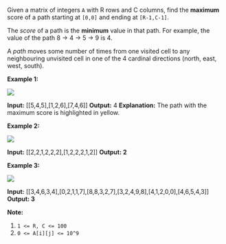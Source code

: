 
Given a matrix of integers  `A` with R rows and  C columns, find the  **maximum** score of a path starting at `[0,0]` and ending at  `[R-1,C-1]`.

The  _score_  of a path is the  **minimum**  value in that path. For example, the value of the path 8 → 4 → 5 → 9 is 4.

A  _path_  moves some number of times from one visited cell to any neighbouring unvisited cell in one of the 4 cardinal directions (north, east, west, south).

**Example 1:**

**![](https://assets.leetcode.com/uploads/2019/04/23/1313_ex1.JPG)**

**Input:** [[5,4,5],[1,2,6],[7,4,6]]
**Output:** 4
**Explanation:**
The path with the maximum score is highlighted in yellow.

**Example 2:**

**![](https://assets.leetcode.com/uploads/2019/04/23/1313_ex2.JPG)**

**Input:** [[2,2,1,2,2,2],[1,2,2,2,1,2]]
**Output: 2**

**Example 3:**

**![](https://assets.leetcode.com/uploads/2019/04/23/1313_ex3.JPG)**

**Input:** [[3,4,6,3,4],[0,2,1,1,7],[8,8,3,2,7],[3,2,4,9,8],[4,1,2,0,0],[4,6,5,4,3]]
**Output: 3**

**Note:**

1.  `1 <= R, C <= 100`
2.  `0 <= A[i][j] <= 10^9`